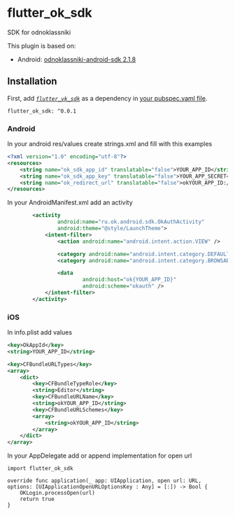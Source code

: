 # flutter_ok_sdk

SDK for odnoklassniki

This plugin is based on:
- Android: [odnoklassniki-android-sdk 2.1.8](https://github.com/odnoklassniki/ok-android-sdk)

## Installation

First, add  [*`flutter_vk_sdk`*](https://pub.dev/packages/flutter_kk_sdk#-installing-tab-)  as a dependency in [your pubspec.yaml file](https://flutter.io/platform-plugins/).

```
flutter_ok_sdk: ^0.0.1
```

### Android

In your android res/values create strings.xml and fill with this examples
```xml
<?xml version="1.0" encoding="utf-8"?>
<resources>
    <string name="ok_sdk_app_id" translatable="false">YOUR_APP_ID</string>
    <string name="ok_sdk_app_key" translatable="false">YOUR_APP_SECRET</string>
    <string name="ok_redirect_url" translatable="false">okYOUR_APP_ID://authorize</string>
</resources>
```

In your AndroidManifest.xml add an activity
```xml
        <activity
                android:name="ru.ok.android.sdk.OkAuthActivity"
                android:theme="@style/LaunchTheme">
            <intent-filter>
                <action android:name="android.intent.action.VIEW" />

                <category android:name="android.intent.category.DEFAULT" />
                <category android:name="android.intent.category.BROWSABLE" />

                <data
                        android:host="ok{YOUR_APP_ID}"
                        android:scheme="okauth" />
            </intent-filter>
        </activity>
```

### iOS

In info.plist add values

```xml
<key>OkAppId</key>
<string>YOUR_APP_ID</string>

<key>CFBundleURLTypes</key>
<array>
    <dict>
        <key>CFBundleTypeRole</key>
        <string>Editor</string>
        <key>CFBundleURLName</key>
        <string>okYOUR_APP_ID</string>
        <key>CFBundleURLSchemes</key>
        <array>
            <string>okYOUR_APP_ID</string>
        </array>
    </dict>
</array>
```

In your AppDelegate add or append implementation for open url
```
import flutter_ok_sdk

override func application(_ app: UIApplication, open url: URL, options: [UIApplicationOpenURLOptionsKey : Any] = [:]) -> Bool {
    OKLogin.processOpen(url)
    return true
}
```